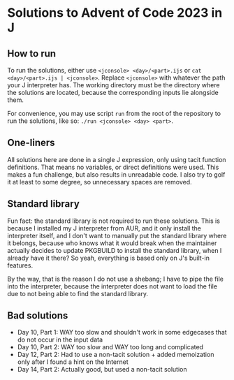 # Solutions to Advent of Code 2023 in J

## How to run

To run the solutions, either use `<jconsole> <day>/<part>.ijs` or
`cat <day>/<part>.ijs | <jconsole>`. Replace `<jconsole>` with whatever the path
your J interpreter has. The working directory must be the directory where the
solutions are located, because the corresponding inputs lie alongside them.

For convenience, you may use script `run` from the root of the repository to run
the solutions, like so: `./run <jconsole> <day> <part>`.

## One-liners

All solutions here are done in a single J expression, only using tacit function
definitions. That means no variables, or direct definitions were used. This
makes a fun challenge, but also results in unreadable code. I also try to golf
it at least to some degree, so unnecessary spaces are removed.

## Standard library

Fun fact: the standard library is not required to run these solutions. This is
because I installed my J interpreter from AUR, and it only install the
interpreter itself, and I don't want to manually put the standard library where
it belongs, because who knows what it would break when the maintainer actually
decides to update PKGBUILD to install the standard library, when I already have
it there? So yeah, everything is based only on J's built-in features.

By the way, that is the reason I do not use a shebang; I have to pipe the file
into the interpreter, because the interpreter does not want to load the file due
to not being able to find the standard library.

## Bad solutions

* Day 10, Part 1: WAY too slow and shouldn't work in some edgecases that do not
occur in the input data
* Day 10, Part 2: WAY too slow and WAY too long and complicated
* Day 12, Part 2: Had to use a non-tacit solution + added memoization only after
I found a hint on the Internet
* Day 14, Part 2: Actually good, but used a non-tacit solution
